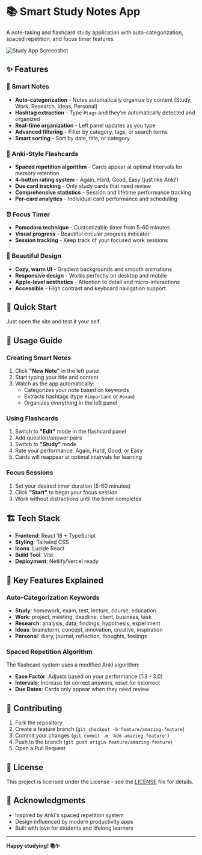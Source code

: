 # 📚 Smart Study Notes App

A note-taking and flashcard study application with auto-categorization, spaced repetition, and focus timer features.

![Study App Screenshot](https://images.unsplash.com/photo-1434030216411-0b793f4b4173?w=800&h=400&fit=crop)

## ✨ Features

### 🧠 Smart Notes
- **Auto-categorization** - Notes automatically organize by content (Study, Work, Research, Ideas, Personal)
- **Hashtag extraction** - Type `#tags` and they're automatically detected and organized
- **Real-time organization** - Left panel updates as you type
- **Advanced filtering** - Filter by category, tags, or search terms
- **Smart sorting** - Sort by date, title, or category

### 🎴 Anki-Style Flashcards
- **Spaced repetition algorithm** - Cards appear at optimal intervals for memory retention
- **4-button rating system** - Again, Hard, Good, Easy (just like Anki!)
- **Due card tracking** - Only study cards that need review
- **Comprehensive statistics** - Session and lifetime performance tracking
- **Per-card analytics** - Individual card performance and scheduling

### ⏰ Focus Timer
- **Pomodoro technique** - Customizable timer from 5-60 minutes
- **Visual progress** - Beautiful circular progress indicator
- **Session tracking** - Keep track of your focused work sessions

### 🎨 Beautiful Design
- **Cozy, warm UI** - Gradient backgrounds and smooth animations
- **Responsive design** - Works perfectly on desktop and mobile
- **Apple-level aesthetics** - Attention to detail and micro-interactions
- **Accessible** - High contrast and keyboard navigation support

## 🚀 Quick Start

Just open the site and test it your self.

## 📱 Usage Guide

### Creating Smart Notes
1. Click **"New Note"** in the left panel
2. Start typing your title and content
3. Watch as the app automatically:
   - Categorizes your note based on keywords
   - Extracts hashtags (type `#important` or `#exam`)
   - Organizes everything in the left panel

### Using Flashcards
1. Switch to **"Edit"** mode in the flashcard panel
2. Add question/answer pairs
3. Switch to **"Study"** mode
4. Rate your performance: Again, Hard, Good, or Easy
5. Cards will reappear at optimal intervals for learning

### Focus Sessions
1. Set your desired timer duration (5-60 minutes)
2. Click **"Start"** to begin your focus session
3. Work without distractions until the timer completes

## 🏗️ Tech Stack

- **Frontend**: React 18 + TypeScript
- **Styling**: Tailwind CSS
- **Icons**: Lucide React
- **Build Tool**: Vite
- **Deployment**: Netlify/Vercel ready

## 🎯 Key Features Explained

### Auto-Categorization Keywords
- **Study**: homework, exam, test, lecture, course, education
- **Work**: project, meeting, deadline, client, business, task
- **Research**: analysis, data, findings, hypothesis, experiment
- **Ideas**: brainstorm, concept, innovation, creative, inspiration
- **Personal**: diary, journal, reflection, thoughts, feelings

### Spaced Repetition Algorithm
The flashcard system uses a modified Anki algorithm:
- **Ease Factor**: Adjusts based on your performance (1.3 - 3.0)
- **Intervals**: Increase for correct answers, reset for incorrect
- **Due Dates**: Cards only appear when they need review

## 🤝 Contributing

1. Fork the repository
2. Create a feature branch (`git checkout -b feature/amazing-feature`)
3. Commit your changes (`git commit -m 'Add amazing feature'`)
4. Push to the branch (`git push origin feature/amazing-feature`)
5. Open a Pull Request

## 📄 License

This project is licensed under the License - see the [LICENSE](LICENSE) file for details.

## 🙏 Acknowledgments

- Inspired by Anki's spaced repetition system
- Design influenced by modern productivity apps
- Built with love for students and lifelong learners

---

**Happy studying! 📚✨**
